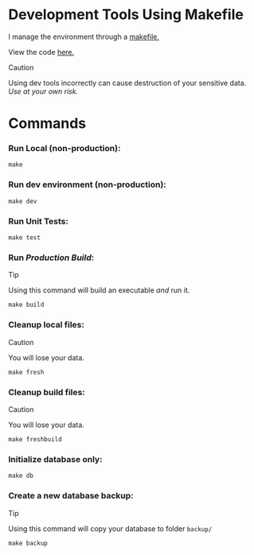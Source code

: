# Development Tools Using Makefile

I manage the environment through a [makefile,](https://www.gnu.org/software/make/manual/make.html)

View the code [here.](makefile)

> [!CAUTION]  
> Using dev tools incorrectly can cause destruction of your sensitive data. *Use at your own risk.*

# Commands
### Run Local (non-production):
```
make
```
### Run dev environment (non-production):
```
make dev
```
### Run Unit Tests:
```
make test
```
### Run *Production Build*:
> [!TIP]  
> Using this command will build an executable *and* run it.
```
make build
```
### Cleanup local files:
> [!CAUTION]  
> You will lose your data.
```
make fresh
```
### Cleanup build files:
> [!CAUTION]  
> You will lose your data.
```
make freshbuild
```
### Initialize database only:
```
make db
```
### Create a new database backup:
> [!TIP]  
> Using this command will copy your database to folder `backup/`
```
make backup
```